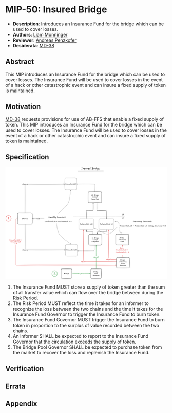 # MIP-50: Insured Bridge
- **Description**: Introduces an Insurance Fund for the bridge which can be used to cover losses.
- **Authors**: [Liam Monninger](mailto:liam@movementlabs.xyz)
- **Reviewer**: [Andreas Penzkofer](mailto:andreas.penzkofer@movementlabs.xyz)
- **Desiderata**: [MD-38](https://github.com/movementlabsxyz/MIP/pull/38)

## Abstract

This MIP introduces an Insurance Fund for the bridge which can be used to cover losses. The Insurance Fund will be used to cover losses in the event of a hack or other catastrophic event and can insure a fixed supply of token is maintained.

## Motivation

[MD-38](https://github.com/movementlabsxyz/MIP/pull/38) requests provisions for use of AB-FFS that enable a fixed supply of token. This MIP introduces an Insurance Fund for the bridge which can be used to cover losses. The Insurance Fund will be used to cover losses in the event of a hack or other catastrophic event and can insure a fixed supply of token is maintained.

## Specification
![Insured Bridge](./insured-bridge.png) 

1. The Insurance Fund MUST store a supply of token greater than the sum of all transfer value which can flow over the bridge between during the Risk Period.
1. The Risk Period MUST reflect the time it takes for an informer to recognize the loss between the two chains and the time it takes for the Insurance Fund Governor to trigger the Insurance Fund to burn token.
1. The Insurance Fund Governor MUST trigger the Insurance Fund to burn token in proportion to the surplus of value recorded between the two chains.
1. An Informer SHALL be expected to report to the Insurance Fund Governor that the circulation exceeds the supply of token.
1. The Bridge Pool Governor SHALL be expected to purchase token from the market to recover the loss and replenish the Insurance Fund.

## Verification

## Errata

## Appendix
